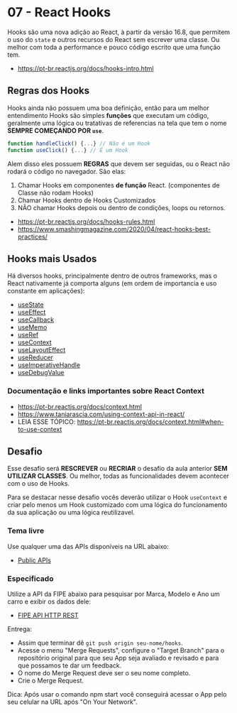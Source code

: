 # 07 - React Hooks

Hooks são uma nova adição ao React, à partir da versão 16.8, que permitem o uso do `state` e outros recursos do React sem escrever uma classe. Ou melhor com toda a performance e pouco código escrito que uma função tem.

- https://pt-br.reactjs.org/docs/hooks-intro.html

## Regras dos Hooks

Hooks ainda não possuem uma boa definição, então para um melhor entendimento Hooks são simples **funções** que executam um código, geralmente uma lógica ou tratativas de referencias na tela que tem o nome **SEMPRE COMEÇANDO POR `use`**.

``` javascript
function handleClick() {...} // Não é um Hook
function useClick() {...} // É um Hook
```

Alem disso eles possuem **REGRAS** que devem ser seguidas, ou o React não rodará o código no navegador. São elas:

1. Chamar Hooks em componentes **de função** React. (componentes de Classe não rodam Hooks)
2. Chamar Hooks dentro de Hooks Customizados 
3. NÃO chamar Hooks depois ou dentro de condições, loops ou retornos.

- https://pt-br.reactjs.org/docs/hooks-rules.html
- https://www.smashingmagazine.com/2020/04/react-hooks-best-practices/

## Hooks mais Usados

Há diversos hooks, principalmente dentro de outros frameworks, mas o React nativamente já comporta alguns (em ordem de importancia e uso constante em aplicações):

- [useState](https://pt-br.reactjs.org/docs/hooks-reference.html#usestate)
- [useEffect](https://pt-br.reactjs.org/docs/hooks-reference.html#useeffect)
- [useCallback](https://pt-br.reactjs.org/docs/hooks-reference.html#usereducer)
- [useMemo](https://pt-br.reactjs.org/docs/hooks-reference.html#usecallback)
- [useRef](https://pt-br.reactjs.org/docs/hooks-reference.html#usememo)
- [useContext](https://pt-br.reactjs.org/docs/hooks-reference.html#usecontext)
- [useLayoutEffect](https://pt-br.reactjs.org/docs/hooks-reference.html#useref)
- [useReducer](https://pt-br.reactjs.org/docs/hooks-reference.html#useimperativehandle)
- [useImperativeHandle](https://pt-br.reactjs.org/docs/hooks-reference.html#uselayouteffect)
- [useDebugValue](https://pt-br.reactjs.org/docs/hooks-reference.html#usedebugvalue)

### Documentação e links importantes sobre React Context

- https://pt-br.reactjs.org/docs/context.html
- https://www.taniarascia.com/using-context-api-in-react/
- LEIA ESSE TÓPICO: https://pt-br.reactjs.org/docs/context.html#when-to-use-context

## Desafio

Esse desafio será **RESCREVER** ou **RECRIAR** o desafio da aula anterior **SEM UTILIZAR CLASSES**. Ou melhor, todas as funcionalidades devem acontecer com o uso de Hooks.

Para se destacar nesse desafio vocês deverão utilizar o Hook `useContext` e criar pelo menos um Hook customizado com uma lógica do funcionamento da sua aplicação ou uma lógica reutilizavel.

### Tema livre

Use qualquer uma das APIs disponíveis na URL abaixo:

- [Public APIs](https://github.com/public-apis/public-apis)

### Especificado

Utilize a API da FIPE abaixo para pesquisar por Marca, Modelo e Ano um carro e exibir os dados dele:

- [FIPE API HTTP REST](https://deividfortuna.github.io/fipe/)

Entrega:

- Assim que terminar dê `git push origin seu-nome/hooks`.
- Acesse o menu "Merge Requests", configure o "Target Branch" para o repositório original para que seu App seja avaliado e revisado e para que possamos te dar um feedback.
- O nome do Merge Request deve ser o seu nome completo.
- Crie o Merge Request.

Dica: Após usar o comando npm start você conseguirá acessar o App pelo seu celular na URL após "On Your Network".
